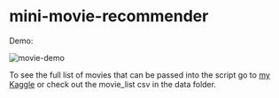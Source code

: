 # mini-movie-recommender

Demo:

![movie-demo](https://github.com/r1cummings/mini-movie-recommender/blob/main/references/movie-demo2.gif)

To see the full list of movies that can be passed into the script go to [my Kaggle](www.kaggle.com/dataset/ff6c55df9a4bd7d8d0d48c8da0171d1ed10ecbe1a489a2f949bb68903479052e) or check out the movie_list csv in the data folder.


